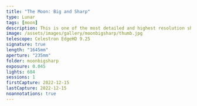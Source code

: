 ```yaml
---
title: "The Moon: Big and Sharp"
type: Lunar
tags: [moon]
description: This is one of the most detailed and highest resolution shots of the moon I've captured. 72 megapixels of lunar detail.
image: /assets/images/gallery/moonbigsharp/thumb.jpg
telescope: Celestron EdgeHD 9.25
signature: true
length: "1645mm"
aperture: "235mm"
folder: moonbigsharp
exposure: 0.045
lights: 684
sessions: 1
firstCapture: 2022-12-15 
lastCapture: 2022-12-15
noannotations: true
---
```

